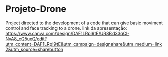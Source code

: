 # Projeto-Drone
Project directed to the development of a code that can give basic moviment control and face tracking to a drone.
link da apresentação:
https://www.canva.com/design/DAF1LRpI9tE/UR8Bd33qCl-NvA8_cQ5uxQ/edit?utm_content=DAF1LRpI9tE&utm_campaign=designshare&utm_medium=link2&utm_source=sharebutton
